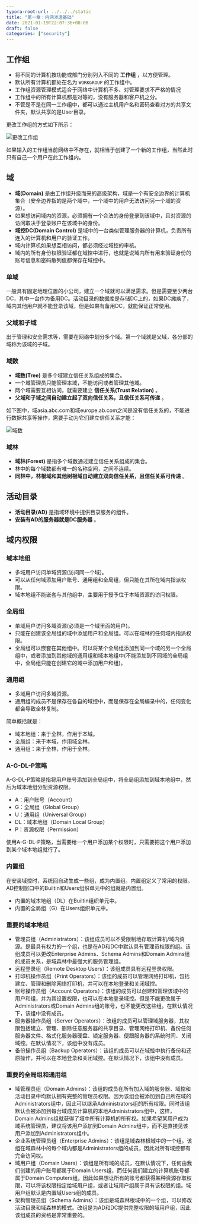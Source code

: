```yaml
---
typora-root-url: ../../../static
title: "第一章：内网渗透基础"
date: 2021-01-19T22:07:36+08:00
draft: false
categories: ["security"]
---
```


## 工作组
- 将不同的计算机按功能或部门分别列入不同的 **工作组** ，以方便管理。
- 默认所有计算机都处在名为 `WORKGROUP` 的工作组中。
- 工作组资源管理模式适合于网络中计算机不多、对管理要求不严格的情况
- 工作组中的所有计算机都是对等的，没有服务器和客户机之分。
- 不管是不是在同一工作组中，都可以通过主机用户名和密码查看对方的共享文件夹，默认共享的是User目录。

更改工作组的方式如下所示：

![更改工作组][p1]

如果输入的工作组当前网络中不存在，就相当于创建了一个新的工作组，当然此时只有自己一个用户在此工作组内。

## 域
- **域(Domain)** 是由工作组升级而来的高级架构，域是一个有安全边界的计算机集合（安全边界指的是两个域中，一个域中的用户无法访问另一个域的资源）。
- 如果想访问域内的资源，必须拥有一个合法的身份登录到该域中，且对资源的访问取决于登录账户在该域中的身份。
- **域控DC(Domain Control)** 是域中的一台类似管理服务器的计算机，负责所有连入的计算机和用户的验证工作。
- 域内计算机如果想互相访问，都必须经过域控的审核。
- 域内的所有身份权限验证都在域控中进行，也就是说域内所有用来验证身份的账号信息和密码散列值都保存在域控中。

### 单域
一般具有固定地理位置的小公司，建立一个域就可以满足需求。但是需要至少两台DC，其中一台作为备用DC。活动目录的数据库是存储DC上的，如果DC瘫痪了，域内其他用户就不能登录该域，但是如果有备用DC，就能保证正常使用。

### 父域和子域
出于管理和安全需求等，需要在网络中划分多个域。第一个域就是父域，各分部的域称为该域的子域。

### 域数
- **域数(Tree)** 是多个域建立信任关系组成的集合。
- 一个域管理员只能管理本域，不能访问或者管理其他域。
- 两个域需要互相访问，就需要建立 **信任关系(Trust Relation)** 。
- **父域和子域之间自动建立起了双向信任关系，且信任关系可传递** 。


如下图中，域asia.abc.com和域europe.ab.com之间是没有信任关系的，不能进行数据共享等操作，需要手动为它们建立信任关系才能：

![域数][p2]

### 域林
- **域林(Forest)** 是指多个域数通过建立信任关系组成的集合。
- 林中的每个域数都有唯一的名称空间，之间不连续。
- **同林中，林根域和其他树根域自动建立双向信任关系，且信任关系可传递** 。

## 活动目录
- **活动目录(AD)** 是指域环境中提供目录服务的组件。
- **安装有AD的服务器就是DC服务器** 。

## 域内权限
### 域本地组
- 多域用户访问单域资源(访问同一个域)。
- 可以从任何域添加用户账号、通用组和全局组，但只能在其所在域内指派权限。
- 域本地组不能嵌套与其他组中，主要用于授予位于本域资源的访问权限。

### 全局组
- 单域用户访问多域资源(必须是一个域里面的用户)。
- 只能在创建该全局组的域中添加用户和全局组。可以在域林的任何域内指派权限。
- 全局组可以嵌套在其他组中。可以将某个全局组添加到同一个域的另一个全局组中，或者添加到其他域的通用组和域本地组中(不能添加到不同域的全局组中，全局组只能在创建它的域中添加用户和组)。

### 通用组
- 多域用户访问多域资源。
- 通用组的成员不是保存在各自的域控中，而是保存在全局编录中的，任何变化都会导致全林复制。

简单概括就是：

- 域本地组：来于全林，作用于本域。
- 全局组：来于本域，作用域全林。
- 通用组：来于全林，作用于全林。

### A-G-DL-P策略
A-G-DL-P策略是指将用户账号添加到全局组中，将全局组添加到域本地组中，然后为域本地组分配资源权限。

- A：用户账号（Account）
- G：全局组（Global Group）
- U：通用组（Universal Group）
- DL：域本地组（Domain Local Group）
- P：资源权限（Permission）

使用A-G-DL-P策略，当需要给一个用户添加某个权限时，只需要把这个用户添加到某个域本地组就行了。

### 内置组
在安装域控时，系统回自动生成一些组，成为内置组。内置组定义了常用的权限。AD控制窗口中的Builtin和Users组织单元中的组就是内置组。

- 内置的域本地组（DL）在Builtin组织单元中。
- 内置的全局组（G）在Users组织单元中。

### 重要的域本地组
- 管理员组（Administrators）：该组成员可以不受限制地存取计算机/域内资源。是最具有权力的一个组，也是在AD和DC中默认具有管理员权限的组。该组成员可以更改Enterprise Admins、Schema Admins和Domain Admins组的成员关系，是域森林中最强大的服务管理组。
- 远程登录组（Remote Desktop Users）：该组成员具有远程登录权限。
- 打印机操作员组（Print Operators）：该组的成员可以管理网络打印机，包括建立、管理和删除网络打印机，并可以在本地登录和关闭域控。
- 账号操作员组（Account Operators）：该组的成员可以创建和管理该域中的用户和组，并为其设置权限，也可以在本地登录域控。但是不能更改属于Administrators或Domain Admins组的账号，也不能更改这些组。在默认情况下，该组中没有成员。
- 服务器操作员组（Server Operators）：改组的成员可以管理域服务器，其权限包括建立、管理、删除任意服务器的共享目录、管理网络打印机、备份任何服务器文件、格式化服务器硬盘、锁定服务器、便跟服务器的系统时间、关闭域控。在默认情况下，该组中没有成员。
- 备份操作员组（Backup Operators）：该组的成员可以在域控中执行备份和还原操作，并可以在本地登录和关闭域控。在默认情况下，该组中没有成员。

### 重要的全局组和通用组
- 域管理员组（Domain Admins）：该组的成员在所有加入域的服务器、域控和活动目录中均默认拥有完整的管理员权限。因为该组会被添加到自己所在域的Administrators组中，因此可以继承Administrators组的所有权限。同时该组默认会被添加到每台域成员计算机的本地Administrators组中，这样，Domain Admins组就获得了域中所有计算机的所有权。如果希望某用户成为域系统管理员，建议将该用户添加到Domain Admins组中，而不是直接见该用户添加到Administrators组中。
- 企业系统管理员组（Enterprise Admins）：该组是域森林根域中的一个组。该组在域森林中的每个域内都是Administrators组的成员，因此对所有域控都有完全访问权。
- 域用户组（Domain Users）：该组是所有域的成员，在默认情况下，任何由我们创建的用户账号都属于Domain Users组，而任何我们建立的计算机账号都属于Domain Computers组。因此如果想让所有的账号都获得某种资源存取权限，可以将该权限指定给域用户组，或者让域用户组属于具有该权限的组。域用户组默认是内置域Users组的成员。
- 架构管理员组（Schema Admins）：该组是域森林根域中的一个组，可以修改活动目录和域森林的模式。改组是为AD和DC提供完整权限的域用户组，因此该组成员的资格是非常重要的。































[p1]:/media/2021-01-19-1.png
[p2]:/media/2021-01-19-2.png
